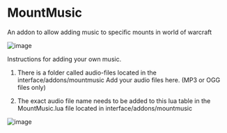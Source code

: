 # MountMusic
An addon to allow adding music to specific mounts in world of warcraft

![image](https://github.com/kpierc11/Wow-Mount-Music-Addon/assets/35708070/5a5f1586-8317-4347-8f9c-a0c0b5d539ea)



Instructions for adding your own music. 

1. There is a folder called audio-files located in the interface/addons/mountmusic
Add your audio files here. (MP3 or OGG files only)

2. The exact audio file name needs to be added to this lua table in the MountMusic.lua file located in interface/addons/mountmusic
 
![image](https://github.com/kpierc11/Wow-Mount-Music-Addon/assets/35708070/32173565-a0a6-4f28-b617-819513a893a8)




